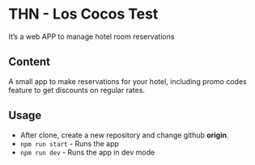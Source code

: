 # THN - Los Cocos Test

It’s a web APP to manage hotel room reservations

## Content
  A small app to make reservations for your hotel, including promo codes feature to get discounts on regular rates.

## Usage

  - After clone, create a new repository and change github **origin**.
  - `npm run start` - Runs the app
  - `npm run dev` - Runs the app in dev mode
